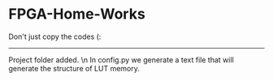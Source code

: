 # FPGA-Home-Works
Don't just copy the codes (:
_________________________________
Project folder added. \n
In config.py we generate a text file that will generate the structure of LUT memory.
